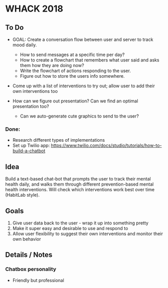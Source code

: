 # WHACK 2018

## To Do

* GOAL: Create a conversation flow between user and server to track mood daily.
    * How to send messages at a specific time per day?
    * How to create a flowchart that remembers what user said and asks them how they are doing now?
    * Write the flowchart of actions responding to the user.
    * Figure out how to store the users info somewhere.

* Come up with a list of interventions to try out; allow user to add their own interventions too
* How can we figure out presentation? Can we find an optimal presentation too?
    * Can we auto-generate cute graphics to send to the user?

### Done:
* Research different types of implementations
* Set up Twilio app: https://www.twilio.com/docs/studio/tutorials/how-to-build-a-chatbot

## Idea

Build a text-based chat-bot that prompts the user to track their mental health daily, and walks them through different prevention-based mental health interventions. Will check which interventions work best over time (HabitLab style).

## Goals

1. Give user data back to the user - wrap it up into something pretty
2. Make it super easy and desirable to use and respond to
3. Allow user flexibility to suggest their own interventions and monitor their own behavior

## Details / Notes

### Chatbox personality
* Friendly but professional